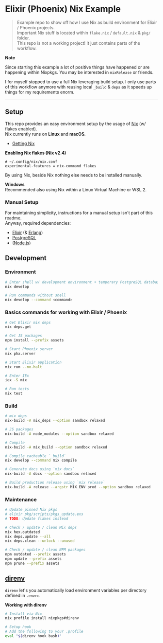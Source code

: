 # Elixir (Phoenix) Nix Example

> Example repo to show off how I use Nix as build environment for Elixir / Phoenix projects.  
> Important Nix stuff is located within `flake.nix` / `default.nix` & `pkg/` folder.  
This repo is not a working project! It just contains parts of the workflow.

**Note**

Since starting this example a lot of positive things have happened or are happening within Nixpkgs.
You may be interested in `mixRelease` or friends.

I for myself stopped to use a full Nix leveraging build setup. I only use parts of this workflow anymore with reusing local `_build` & `deps` as it speeds up things for my requirements enorm.

---

## Setup

This repo provides an easy environment setup by the usage of [Nix](https://nixos.org) (w/ flakes enabled).  
Nix currently runs on **Linux** and **macOS**.

- [Getting Nix](https://nixos.org/download.html)

**Enabling Nix flakes (Nix v2.4)**
```
# ~/.config/nix/nix.conf
experimental-features = nix-command flakes
```

By using Nix, beside Nix nothing else needs to be installed manually.

**Windows**  
Recommended also using Nix within a Linux Virtual Machine or WSL 2.

### Manual Setup

For maintaining simplicity, instructions for a manual setup isn't part of this readme.  
Anyway, required dependencies:

- [Elixir](https://elixir-lang.org) (& [Erlang](https://www.erlang.org))
- [PostgreSQL](https://www.postgresql.org)
- ([Node.js](https://nodejs.org))

## Development

### Environment

```sh
# Enter shell w/ development environment + temporary PostgreSQL database
nix develop

# Run commands without shell
nix develop --command <command>
```

### Basics commands for working with Elixir / Phoenix

```sh
# Get Elixir mix deps
mix deps.get

# Get JS packages
npm install --prefix assets

# Start Phoenix server
mix phx.server

# Start Elixir application
mix run --no-halt

# Enter IEx
iex -S mix

# Run tests
mix test
```

### Build

```sh
# mix deps
nix-build -A mix_deps --option sandbox relaxed

# JS packages
nix-build -A node_modules --option sandbox relaxed

# Compile
nix-build -A mix_build --option sandbox relaxed

# Compile cacheable `_build`
nix develop --command mix compile

# Generate docs using `mix docs`
nix-build -A docs --option sandbox relaxed

# Build production release using `mix release`
nix-build -A release --argstr MIX_ENV prod --option sandbox relaxed
```

### Maintenance

```sh
# Update pinned Nix pkgs
# elixir pkg/scripts/pkgs_update.exs
# TODO: Update flakes instead

# Check / update / clean Mix deps
mix hex.outdated
mix deps.update --all
mix deps.clean --unlock --unused

# Check / update / clean NPM packages
npm outdated --prefix assets
npm update --prefix assets
npm prune --prefix assets
```

## [direnv](https://direnv.net/)

`direnv` let's you automatically load environment variables per directory defined in `.envrc`.

**Working with direnv**
```sh
# Install via Nix
nix profile install nixpkgs#direnv

# Setup hook
# Add the following to your .profile
eval "$(direnv hook bash)"
```

